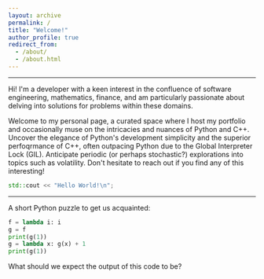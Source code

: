 ```yaml
---
layout: archive
permalink: /
title: "Welcome!"
author_profile: true
redirect_from: 
  - /about/
  - /about.html
---
```

---

Hi! I'm a developer with a keen interest in the confluence of software engineering, mathematics, finance, and am particularly passionate about delving into solutions for problems within these domains. 

Welcome to my personal page, a curated space where I host my portfolio and occasionally muse on the intricacies and nuances of Python and C++. Uncover the elegance of Python's development simplicity and the superior perfoqrmance of C++, often outpacing Python due to the Global Interpreter Lock (GIL). Anticipate periodic (or perhaps stochastic?) explorations into topics such as volatility. Don't hesitate to reach out if you find any of this interesting!

```cpp
std::cout << "Hello World!\n";
``` 

---

A short Python puzzle to get us acquainted:
```python
f = lambda i: i
g = f
print(g(1))
g = lambda x: g(x) + 1
print(g(1))
```
What should we expect the output of this code to be? 
